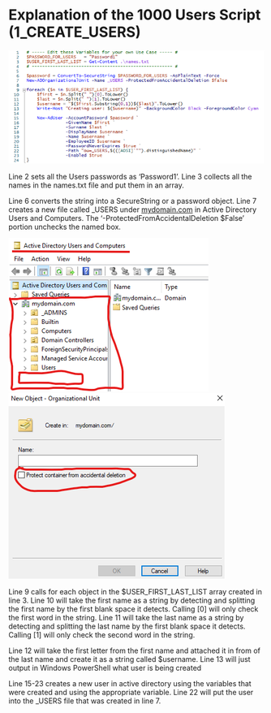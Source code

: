 # Explanation of the 1000 Users Script (1_CREATE_USERS)

<img src="Explanation of the 1000 Users Script (1_CREATE_USERS) Pics/EOTUS_1.png">

Line 2 sets all the Users passwords as ‘Password1’.
Line 3 collects all the names in the names.txt file and put them in an array.

Line 6 converts the string into a SecureString or a password object.
Line 7 creates a new file called _USERS under [mydomain.com](http://mydomain.com) in Active Directory Users and Computers. The ‘-ProtectedFromAccidentalDeletion $False’ portion unchecks the named box.

<img src="Explanation of the 1000 Users Script (1_CREATE_USERS) Pics/EOTUS_2.png">

<img src="Explanation of the 1000 Users Script (1_CREATE_USERS) Pics/EOTUS_3.png">

Line 9 calls for each object in the $USER_FIRST_LAST_LIST array created in line 3.
Line 10 will take the first name as a string by detecting and splitting the first name by the first blank space it detects. Calling [0] will only check the first word in the string.
Line 11 will take the last name as a string by detecting and splitting the last name by the first blank space it detects. Calling [1] will only check the second word in the string.

Line 12 will take the first letter from the first name and attached it in from of the last name and create it as a string called $username.
Line 13 will just output in Windows PowerShell what user is being created

Line 15-23 creates a new user in active directory using the variables that were created and using the appropriate variable. Line 22 will put the user into the _USERS file that was created in line 7.
